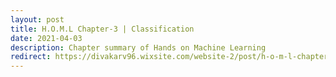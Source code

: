 ```yaml
---
layout: post
title: H.O.M.L Chapter-3 | Classification
date: 2021-04-03
description: Chapter summary of Hands on Machine Learning
redirect: https://divakarv96.wixsite.com/website-2/post/h-o-m-l-chapter-3-classification
---
```


